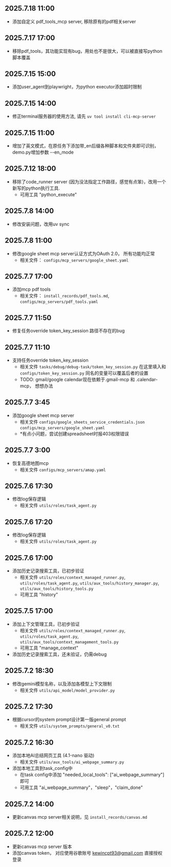 ## 2025.7.18 11:00
- 添加自定义 pdf_tools_mcp server, 移除原有的pdf相关server

## 2025.7.17 17:00
- 移除pdf_tools，其功能实现有bug，用处也不是很大，可以被直接写python脚本覆盖

## 2025.7.15 15:00
- 添加user_agent到playwright，为python executor添加超时限制

## 2025.7.15 14:00
- 修正terminal服务器的使用方法, 请先 `uv tool install cli-mcp-server`

## 2025.7.15 11:00
- 增加了英文模式，在原任务下添加带_en后缀各种脚本和文件夹即可识别，demo.py增加参数 --en_mode

## 2025.7.12 18:00
- 移除了code_runner server (因为没法指定工作路径，感觉有点笨)，改用一个新写的python执行工具.
    - 可用工具 "python_execute"

## 2025.7.8 14:00
- 修改安装问题，改用uv sync

## 2025.7.8 11:00
- 修改google sheet mcp server认证方式为OAuth 2.0， 所有功能均正常
    - 相关文件： `configs/mcp_servers/google_sheet.yaml`

## 2025.7.7 17:00
- 添加mcp pdf tools
    - 相关文件： `install_records/pdf_tools.md`, `configs/mcp_servers/pdf_tools.yaml`

## 2025.7.7 11:50
- 修复任务override token_key_session 路径不存在的bug

## 2025.7.7 11:10
- 支持任务override token_key_session
    - 相关文件 `tasks/debug/debug-task/token_key_session.py` 在这里填入和 `configs/token_key_session.py` 同名的变量可以覆盖后者的设置
    - TODO: gmail/google calendar现在依赖于.gmail-mcp 和 .calendar-mcp， 想想办法

## 2025.7.7 3:45
- 添加google sheet mcp server
    - 相关文件 `configs/google_sheets_service_credentials.json` `configs/mcp_servers/google_sheet.yaml`
    - *有点小问题，尝试创建spreadsheet时报403权限错误

## 2025.7.7 3:00
- 恢复高德地图mcp
    - 相关文件 `configs/mcp_servers/amap.yaml`

## 2025.7.6 17:30
- 修改log保存逻辑
    - 相关文件 `utils/roles/task_agent.py`

## 2025.7.6 17:20
- 修改log保存逻辑
    - 相关文件 `utils/roles/task_agent.py`

## 2025.7.6 17:00
- 添加历史记录搜索工具，已初步验证
    - 相关文件 `utils/roles/context_managed_runner.py`, `utils/roles/task_agent.py`, `utils/aux_tools/history_manager.py`, `utils/aux_tools/history_tools.py`
    - 可用工具 "history"

## 2025.7.5 17:00
- 添加上下文管理工具，已初步验证
    - 相关文件 `utils/roles/context_managed_runner.py`, `utils/roles/task_agent.py`, `utils/aux_tools/context_management_tools.py`
    - 可用工具 "manage_context"
- 添加历史记录搜索工具，还未验证，仍需debug

## 2025.7.2 18:30
- 修改gemini模型名称，以及添加各模型上下文限制
    - 相关文件 `utils/api_model/model_provider.py`

## 2025.7.2 17:30
- 根据cursor的system prompt设计第一版general prompt
    - 相关文件 `utils/system_prompts/general_v0.txt`

## 2025.7.2 16:30
- 添加本地AI总结网页工具 (4.1-nano 驱动)
    - 相关文件  `utils/aux_tools/ai_webpage_summary.py`
- 添加本地工具到task_config中
    - 在task config中添加 "needed_local_tools": ["ai_webpage_summary"] 即可
    - 可用工具 "ai_webpage_summary"，"sleep"，"claim_done"

## 2025.7.2 14:00
- 更新canvas mcp server相关说明，见 `install_records/canvas.md`

## 2025.7.2 12:00
- 更新canvas mcp server 版本
- 添加canvas token， 对应使用谷歌账号 kewincpt93@gmail.com 直接授权登录